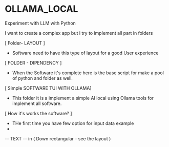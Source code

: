 # OLLAMA_LOCAL
Experiment with LLM with Python

I want to create a complex app but i try to implement all part in folders

[ Folder- LAYOUT ]
- Software need to have this type of layout for a good User experience

[ FOLDER - DIPENDENCY ]  
- When the Software it's complete here is the base script for make a pool of python and folder as well.

[ Simple SOFTWARE TUI WITH OLLAMA]
- This folder it is a implement a simple AI local using Ollama tools for implement all software.

[ How it's works the software? ]
- THe first time you have few option for input data example
- 
-- TEXT
  -- in ( Down rectangular - see the layout )
